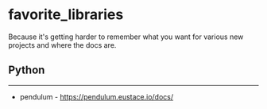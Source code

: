 # favorite_libraries
Because it's getting harder to remember what you want for various new projects and where the docs are.

## Python
-----------------
* pendulum - https://pendulum.eustace.io/docs/

